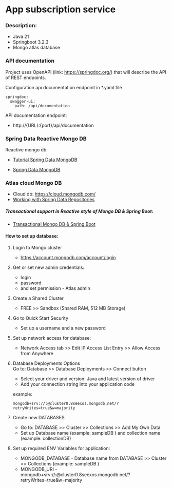 # App subscription service

### Description:

* Java 21
* Springboot 3.2.3
* Mongo atlas database

### API documentation

Project uses OpenAPI (link: https://springdoc.org/) that will describe the API
of REST endpoints.

Configuration api documentation endpoint in *.yaml file

```
springdoc:
  swagger-ui:
    path: /api/documentation
```

API documentation endpoint:  <br>

* http://{URL}:{port}/api/documentation

### Spring Data Reactive Mongo DB

Reactive mongo db:

* [Tutorial Spring Data MongoDB](https://docs.spring.io/spring-data/mongodb/docs/2.0.0.RC2/reference/html/#mongo.reactive.repositories.usage)

* [Spring Data MongoDB](https://docs.spring.io/spring-data/mongodb/reference/index.html)

### Atlas cloud Mongo DB

* Cloud db: https://cloud.mongodb.com/
* [Working with Spring Data Repositories](https://docs.spring.io/spring-data/mongodb/docs/current/reference/html/#repositories)

##### Transactional support in Reactive style of Mongo DB & Spring Boot:

* [Transactional Mongo DB & Spring Boot](https://stackoverflow.com/questions/56360094/calling-methods-in-two-different-reactivemongorepositorys-in-a-transaction-usin/61676211#61676211)

#### How to set up database:

1. Login to Mongo cluster
    * https://account.mongodb.com/account/login


2. Get or set new admin credentials:<br>
    * login
    * password
    * and set permission - Atlas admin


3. Create a Shared Cluster
    * FREE >> Sandbox (Shared RAM, 512 MB Storage)


4. Go to Quick Start Security

    * Set up a username and a new password


5. Set up network access for database:

    * Network Access tab >> Edit IP Access List Entry >>  Allow Access from Anywhere


6. Database Deployments Options <br>
   Go to: Database >> Database Deployments >> Connect button <br>
    * Select your driver and version: Java and latest version of driver <br>
    * Add your connection string into your application code <br>

   example: <br>
   <code>
   mongodb+srv://<username>:<password>@cluster0.8seexos.mongodb.net/?retryWrites=true&w=majority
   </code>


7. Create new DATABASES
    * Go to: DATABASE >> Cluster >> Collections >> Add My Own Data
    * Set up Database name (example: sampleDB ) and collection name (example: collectionDB)


8. Set up required ENV Variables for application:
    * MONGODB_DATABASE - Database name from DATABASE >> Cluster >> Collections  (example: sampleDB )
    * MONGODB_URI - mongodb+srv://<username>:<password>@cluster0.8seexos.mongodb.net/?retryWrites=true&w=majority



